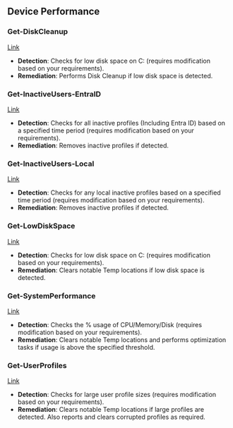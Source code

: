 ## Device Performance

### Get-DiskCleanup
[Link](https://github.com/AntoPorter/Intune-Remediations/tree/main/DevicePerformance/Get-DiskCleanup)
- **Detection**: Checks for low disk space on C: (requires modification based on your requirements).
- **Remediation**: Performs Disk Cleanup if low disk space is detected.

### Get-InactiveUsers-EntraID
[Link](https://github.com/AntoPorter/Intune-Remediations/tree/main/DevicePerformance/Get-InactiveUsers-EntraID)
- **Detection**: Checks for all inactive profiles (Including Entra ID) based on a specified time period (requires modification based on your requirements).
- **Remediation**: Removes inactive profiles if detected.

### Get-InactiveUsers-Local
[Link](https://github.com/AntoPorter/Intune-Remediations/tree/main/DevicePerformance/Get-InactiveUsers-Local)
- **Detection**: Checks for any local inactive profiles based on a specified time period (requires modification based on your requirements).
- **Remediation**: Removes inactive profiles if detected.

### Get-LowDiskSpace
[Link](https://github.com/AntoPorter/Intune-Remediations/tree/main/DevicePerformance/Get-LowDiskSpace)
- **Detection**: Checks for low disk space on C: (requires modification based on your requirements).
- **Remediation**: Clears notable Temp locations if low disk space is detected.

### Get-SystemPerformance
[Link](https://github.com/AntoPorter/Intune-Remediations/tree/main/DevicePerformance/Get-SystemPerformance)
- **Detection**: Checks the % usage of CPU/Memory/Disk (requires modification based on your requirements).
- **Remediation**: Clears notable Temp locations and performs optimization tasks if usage is above the specified threshold.

### Get-UserProfiles
[Link](https://github.com/AntoPorter/Intune-Remediations/tree/main/DevicePerformance/Get-UserProfiles)
- **Detection**: Checks for large user profile sizes (requires modification based on your requirements).
- **Remediation**: Clears notable Temp locations if large profiles are detected. Also reports and clears corrupted profiles as required.